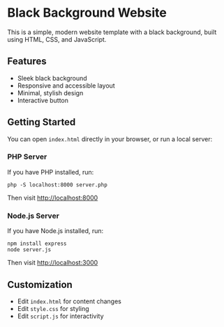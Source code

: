 # Black Background Website

This is a simple, modern website template with a black background, built using HTML, CSS, and JavaScript.

## Features
- Sleek black background
- Responsive and accessible layout
- Minimal, stylish design
- Interactive button


## Getting Started
You can open `index.html` directly in your browser, or run a local server:

### PHP Server
If you have PHP installed, run:
```
php -S localhost:8000 server.php
```
Then visit [http://localhost:8000](http://localhost:8000)

### Node.js Server
If you have Node.js installed, run:
```
npm install express
node server.js
```
Then visit [http://localhost:3000](http://localhost:3000)

## Customization
- Edit `index.html` for content changes
- Edit `style.css` for styling
- Edit `script.js` for interactivity
